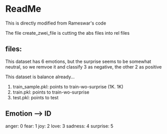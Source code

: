# ReadMe

This is directly modified from Rameswar's code

The file create_zwei_file is cutting the abs files into rel files

## files:

This dataset has 6 emotions, but the surprise seems to be somewhat neutral, so we remvoe it and classify 3 as negative, the other 2 as positive

This dataset is balance already...

1. train_sample.pkl: points to train-wo-surprise (1K. 1K)
2. train.pkl: points to train-wo-surprise
3. test.pkl: points to test

## Emotion --> ID

anger: 0
fear: 1
joy: 2
love: 3
sadness: 4
surprise: 5

